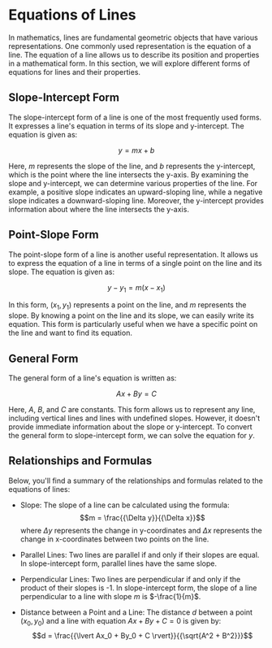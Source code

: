 # Equations of Lines

In mathematics, lines are fundamental geometric objects that have various representations. One commonly used representation is the equation of a line. The equation of a line allows us to describe its position and properties in a mathematical form. In this section, we will explore different forms of equations for lines and their properties.

## Slope-Intercept Form

The slope-intercept form of a line is one of the most frequently used forms. It expresses a line's equation in terms of its slope and y-intercept. The equation is given as:

$$y = mx + b$$

Here, $m$ represents the slope of the line, and $b$ represents the y-intercept, which is the point where the line intersects the y-axis. By examining the slope and y-intercept, we can determine various properties of the line. For example, a positive slope indicates an upward-sloping line, while a negative slope indicates a downward-sloping line. Moreover, the y-intercept provides information about where the line intersects the y-axis.

## Point-Slope Form

The point-slope form of a line is another useful representation. It allows us to express the equation of a line in terms of a single point on the line and its slope. The equation is given as:

$$y - y_1 = m(x - x_1)$$

In this form, $(x_1, y_1)$ represents a point on the line, and $m$ represents the slope. By knowing a point on the line and its slope, we can easily write its equation. This form is particularly useful when we have a specific point on the line and want to find its equation.

## General Form

The general form of a line's equation is written as:

$$Ax + By = C$$

Here, $A$, $B$, and $C$ are constants. This form allows us to represent any line, including vertical lines and lines with undefined slopes. However, it doesn't provide immediate information about the slope or y-intercept. To convert the general form to slope-intercept form, we can solve the equation for $y$.

## Relationships and Formulas

Below, you'll find a summary of the relationships and formulas related to the equations of lines:

- Slope: The slope of a line can be calculated using the formula:
  $$m = \frac{{\Delta y}}{{\Delta x}}$$
  where $\Delta y$ represents the change in y-coordinates and $\Delta x$ represents the change in x-coordinates between two points on the line.

- Parallel Lines: Two lines are parallel if and only if their slopes are equal. In slope-intercept form, parallel lines have the same slope.

- Perpendicular Lines: Two lines are perpendicular if and only if the product of their slopes is -1. In slope-intercept form, the slope of a line perpendicular to a line with slope $m$ is $-\frac{1}{m}$.

- Distance between a Point and a Line: The distance $d$ between a point $(x_0, y_0)$ and a line with equation $Ax + By + C = 0$ is given by:
  $$d = \frac{{\lvert Ax_0 + By_0 + C \rvert}}{{\sqrt{A^2 + B^2}}}$$
